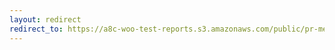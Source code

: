 ```yaml
---
layout: redirect
redirect_to: https://a8c-woo-test-reports.s3.amazonaws.com/public/pr-merge/39937/api/index.html
---
```

